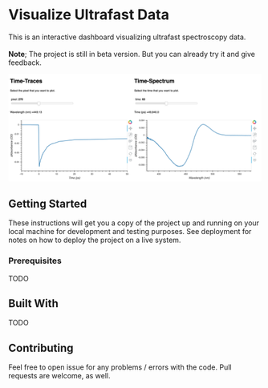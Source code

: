 # Visualize Ultrafast Data

This is an interactive dashboard visualizing ultrafast spectroscopy data.<br />  
**Note**; The project is still in beta version. But you can already try it and give feedback.

![Dashboard](/screenshot_dashboard.png?raw=true)

## Getting Started

These instructions will get you a copy of the project up and running on your local machine for development and testing purposes. See deployment for notes on how to deploy the project on a live system.

### Prerequisites

TODO

## Built With

TODO

## Contributing

Feel free to open issue for any problems / errors with the code. Pull requests are welcome, as well.
